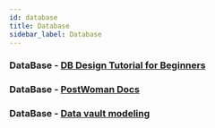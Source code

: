 ```yaml
---
id: database
title: Database
sidebar_label: Database
---
```


### DataBase - [DB Design Tutorial for Beginners](https://dev.to/wsvincent/database-design-tutorial-for-beginners-33p2?utm_source=digest_mailer&utm_medium=email&utm_campaign=digest_email)

### DataBase - [PostWoman Docs](https://postwoman.io/)

### DataBase - [Data vault modeling](https://en.wikipedia.org/wiki/Data_vault_modeling)